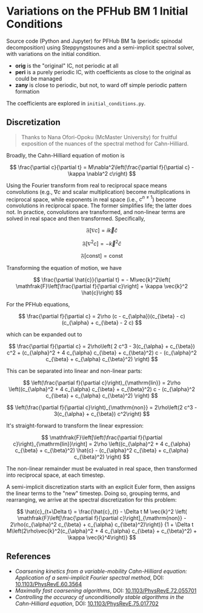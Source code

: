 # Variations on the PFHub BM 1 Initial Conditions

Source code (Python and Jupyter) for PFHub BM 1a (periodic spinodal
decomposition) using Steppyngstounes and a semi-implicit spectral solver,
with variations on the initial condition.

* **orig** is the "original" IC, not periodic at all
* **peri** is a purely periodic IC, with coefficients
  as close to the original as could be managed
* **zany** is close to periodic, but not, to ward off
  simple periodic pattern formation

The coefficients are explored in `initial_conditions.py`.

## Discretization

> Thanks to Nana Ofori-Opoku (McMaster University) for fruitful
> exposition of the nuances of the spectral method for Cahn-Hilliard.

Broadly, the Cahn-Hilliard equation of motion is

$$
\frac{\partial c}{\partial t} =
  M\nabla^2\left(\frac{\partial f}{\partial c} - \kappa \nabla^2 c\right)
$$

Using the Fourier transform from real to reciprocal space means convolutions
(e.g., $\nabla c$ and scalar multiplication) become multiplications in
reciprocal space, while exponents in real space (i.e., $c^{n\neq 1}$) become
convolutions in reciprocal space. The former simplifies life; the latter does
not. In practice, convolutions are transformed, and non-linear terms are solved
in real space and then transformed. Specifically,

$$ \mathfrak{F}\left[\nabla c\right] = i\vec{k}\hat{c} $$

$$ \mathfrak{F}\left[\nabla^2 c\right] = -\vec{k}^2 \hat{c}$$

$$ \mathfrak{F}\left[\mathrm{const}\right] = \mathrm{const} $$

Transforming the equation of motion, we have

$$
\frac{\partial \hat{c}}{\partial t} = - M\vec{k}^2\left(
\mathfrak{F}\left[\frac{\partial f}{\partial c}\right] +
\kappa \vec{k}^2 \hat{c}\right)
$$

For the PFHub equations,

$$
\frac{\partial f}{\partial c} = 2\rho
(c - c_{\alpha})(c_{\beta} - c)(c_{\alpha} + c_{\beta} - 2 c)
$$

which can be expanded out to

$$
\frac{\partial f}{\partial c} = 2\rho\left(
2 c^3 - 3(c_{\alpha} + c_{\beta}) c^2 + (c_{\alpha}^2 + 4 c_{\alpha} c_{\beta} +
c_{\beta}^2) c - (c_{\alpha}^2 c_{\beta} + c_{\alpha} c_{\beta}^2)
\right)
$$

This can be separated into linear and non-linear parts:

$$
\left(\frac{\partial f}{\partial c}\right)_{\mathrm{lin}} =
2\rho \left((c_{\alpha}^2 + 4 c_{\alpha} c_{\beta} + c_{\beta}^2) c -
(c_{\alpha}^2 c_{\beta} + c_{\alpha} c_{\beta}^2)
\right)
$$

$$
\left(\frac{\partial f}{\partial c}\right)_{\mathrm{non}} =
2\rho\left(2 c^3 - 3(c_{\alpha} + c_{\beta}) c^2\right)
$$

It's straight-forward to transform the linear expression:

$$
\mathfrak{F}\left[\left(\frac{\partial f}{\partial c}\right)_{\mathrm{lin}}\right] =
2\rho \left((c_{\alpha}^2 + 4 c_{\alpha} c_{\beta} + c_{\beta}^2) \hat{c} -
(c_{\alpha}^2 c_{\beta} + c_{\alpha} c_{\beta}^2)
\right)
$$

The non-linear remainder must be evaluated in real space, then transformed into
reciprocal space, at each timestep.

A semi-implicit discretization starts with an explicit Euler form,
then assigns the linear terms to the "new" timestep. Doing so, grouping terms,
and rearranging, we arrive at the spectral discretization for this problem:

$$
\hat{c}_{t+\Delta t} = \frac{\hat{c}_{t} - \Delta t M \vec{k}^2 \left(
\mathfrak{F}\left[\frac{\partial f}{\partial c}\right]_{\mathrm{non}} -
2\rho(c_{\alpha}^2 c_{\beta} + c_{\alpha} c_{\beta}^2)\right)}
{1 + \Delta t M\left(2\rho\vec{k}^2(c_{\alpha}^2 + 4 c_{\alpha} c_{\beta} +
c_{\beta}^2) + \kappa \vec{k}^4\right)}
$$

## References

* _Coarsening kinetics from a variable-mobility Cahn-Hilliard equation:
  Application of a semi-implicit Fourier spectral method_,
  DOI: [10.1103/PhysRevE.60.3564](https://doi.org/10.1103/PhysRevE.60.3564)
* _Maximally fast coarsening algorithms_,
  DOI: [10.1103/PhysRevE.72.055701](https://doi.org/10.1103/PhysRevE.72.055701)
* _Controlling the accuracy of unconditionally stable algorithms in the
  Cahn-Hilliard equation_,
  DOI: [10.1103/PhysRevE.75.017702](https://doi.org/10.1103/PhysRevE.75.017702)
